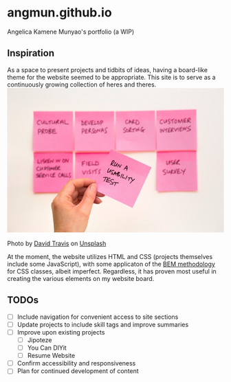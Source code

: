 # **angmun.github.io**
Angelica Kamene Munyao's portfolio (a WIP)

## Inspiration
As a space to present projects and tidbits of ideas, having a board-like theme for the website seemed to be appropriate. This site is to serve as a continuously growing collection of heres and theres.
![Image of person holding a pink sticky note with other notes on a wall](resources/media/images/sticky-notes.jpg)
<div>Photo by <a href="https://unsplash.com/@dtravisphd?utm_source=unsplash&amp;utm_medium=referral&amp;utm_content=creditCopyText">David Travis</a> on <a href="https://unsplash.com/?utm_source=unsplash&amp;utm_medium=referral&amp;utm_content=creditCopyText">Unsplash</a></div>

At the moment, the website utilizes HTML and CSS (projects themselves include some JavaScript), with some applicaton of the [BEM methodology](https://en.bem.info/methodology/css/) for CSS classes, albeit imperfect. Regardless, it has proven most useful in creating the various elements on my website board.

## TODOs
 - [ ] Include navigation for convenient access to site sections
 - [ ] Update projects to include skill tags and improve summaries
 - [ ] Improve upon existing projects
    - [ ] Jipoteze
    - [ ] You Can DIYit
    - [ ] Resume Website
 - [ ] Confirm accessibility and responsiveness
 - [ ] Plan for continued development of content